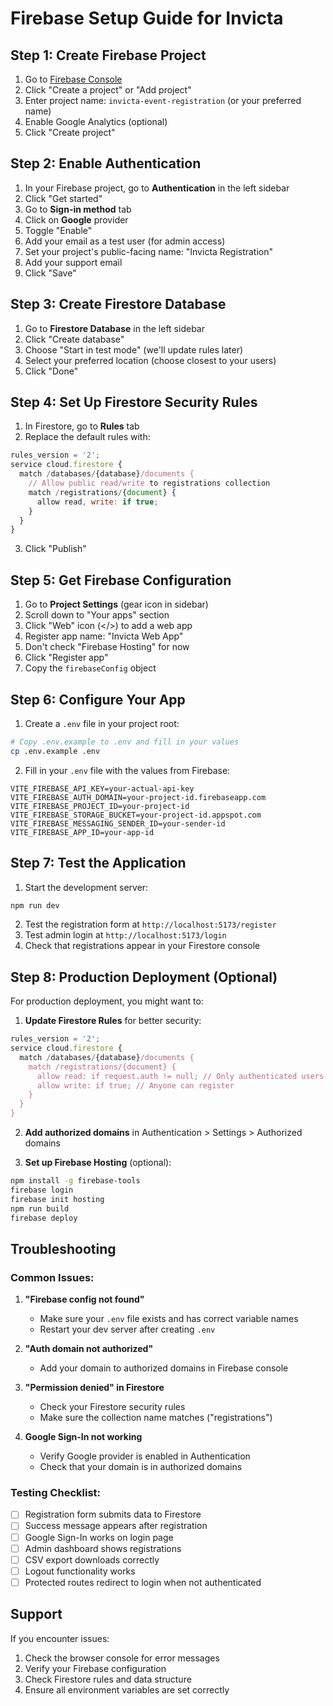 # Firebase Setup Guide for Invicta

## Step 1: Create Firebase Project

1. Go to [Firebase Console](https://console.firebase.google.com/)
2. Click "Create a project" or "Add project"
3. Enter project name: `invicta-event-registration` (or your preferred name)
4. Enable Google Analytics (optional)
5. Click "Create project"

## Step 2: Enable Authentication

1. In your Firebase project, go to **Authentication** in the left sidebar
2. Click "Get started"
3. Go to **Sign-in method** tab
4. Click on **Google** provider
5. Toggle "Enable"
6. Add your email as a test user (for admin access)
7. Set your project's public-facing name: "Invicta Registration"
8. Add your support email
9. Click "Save"

## Step 3: Create Firestore Database

1. Go to **Firestore Database** in the left sidebar
2. Click "Create database"
3. Choose "Start in test mode" (we'll update rules later)
4. Select your preferred location (choose closest to your users)
5. Click "Done"

## Step 4: Set Up Firestore Security Rules

1. In Firestore, go to **Rules** tab
2. Replace the default rules with:

```javascript
rules_version = '2';
service cloud.firestore {
  match /databases/{database}/documents {
    // Allow public read/write to registrations collection
    match /registrations/{document} {
      allow read, write: if true;
    }
  }
}
```

3. Click "Publish"

## Step 5: Get Firebase Configuration

1. Go to **Project Settings** (gear icon in sidebar)
2. Scroll down to "Your apps" section
3. Click "Web" icon (</>) to add a web app
4. Register app name: "Invicta Web App"
5. Don't check "Firebase Hosting" for now
6. Click "Register app"
7. Copy the `firebaseConfig` object

## Step 6: Configure Your App

1. Create a `.env` file in your project root:

```bash
# Copy .env.example to .env and fill in your values
cp .env.example .env
```

2. Fill in your `.env` file with the values from Firebase:

```env
VITE_FIREBASE_API_KEY=your-actual-api-key
VITE_FIREBASE_AUTH_DOMAIN=your-project-id.firebaseapp.com
VITE_FIREBASE_PROJECT_ID=your-project-id
VITE_FIREBASE_STORAGE_BUCKET=your-project-id.appspot.com
VITE_FIREBASE_MESSAGING_SENDER_ID=your-sender-id
VITE_FIREBASE_APP_ID=your-app-id
```

## Step 7: Test the Application

1. Start the development server:
```bash
npm run dev
```

2. Test the registration form at `http://localhost:5173/register`
3. Test admin login at `http://localhost:5173/login`
4. Check that registrations appear in your Firestore console

## Step 8: Production Deployment (Optional)

For production deployment, you might want to:

1. **Update Firestore Rules** for better security:
```javascript
rules_version = '2';
service cloud.firestore {
  match /databases/{database}/documents {
    match /registrations/{document} {
      allow read: if request.auth != null; // Only authenticated users can read
      allow write: if true; // Anyone can register
    }
  }
}
```

2. **Add authorized domains** in Authentication > Settings > Authorized domains

3. **Set up Firebase Hosting** (optional):
```bash
npm install -g firebase-tools
firebase login
firebase init hosting
npm run build
firebase deploy
```

## Troubleshooting

### Common Issues:

1. **"Firebase config not found"**
   - Make sure your `.env` file exists and has correct variable names
   - Restart your dev server after creating `.env`

2. **"Auth domain not authorized"**
   - Add your domain to authorized domains in Firebase console

3. **"Permission denied" in Firestore**
   - Check your Firestore security rules
   - Make sure the collection name matches ("registrations")

4. **Google Sign-In not working**
   - Verify Google provider is enabled in Authentication
   - Check that your domain is in authorized domains

### Testing Checklist:

- [ ] Registration form submits data to Firestore
- [ ] Success message appears after registration
- [ ] Google Sign-In works on login page
- [ ] Admin dashboard shows registrations
- [ ] CSV export downloads correctly
- [ ] Logout functionality works
- [ ] Protected routes redirect to login when not authenticated

## Support

If you encounter issues:
1. Check the browser console for error messages
2. Verify your Firebase configuration
3. Check Firestore rules and data structure
4. Ensure all environment variables are set correctly
